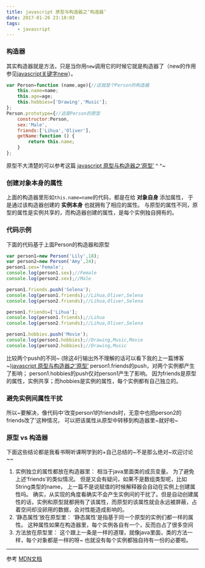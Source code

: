 ```yaml
---
title: javascript 原型与构造器之‘构造器’
date: 2017-01-26 23:18:03
tags:
    - javascript
---
```

### 构造器
其实构造器就是方法，只是当你用`new`调用它的时候它就是构造器了（new的作用参见[javascript关键字new](https://disinuo.me/2017/01/10/2017-01-10-javascript_new/)）。
```javascript
var Person=function (name,age){//这就是个Person的构造器
    this.name=name;
    this.age=age;
    this.hobbies=['Drawing','Music'];
};
Person.prototype={//这是Person的原型
    constructor:Person,
    sex:'Male',
    friends:['Lihua','Oliver'],
    getName:function () {
        return this.name;
    }
};
```
原型不大清楚的可以参考这篇  [javascript 原型与构造器之‘原型’](https://disinuo.me/2017/01/26/2017-01-26-javascript_prototype/) ^ ^~
<!-- more -->
### 创建对象本身的属性
上面的构造器里形如`this.name=name`的代码，都是在给 __对象自身__ 添加属性，
于是通过该构造器创建的 __实例本身__ 也就拥有了相应的属性。
与原型的属性不同，原型的属性是实例共享的，而构造器创建的属性，是每个实例独自拥有的。
### 代码示例
下面的代码基于上面Person的构造器和原型
```javascript
var person1=new Person('Lily',18);
var person2=new Person('Amy',24);
person1.sex='Female';
console.log(person1.sex);//Female
console.log(person2.sex);//Male

person1.friends.push('Selena');
console.log(person1.friends);//Lihua,Oliver,Selena
console.log(person2.friends);//Lihua,Oliver,Selena

person1.friends=['Lihua'];
console.log(person1.friends);//Lihua
console.log(person2.friends);//Lihua,Oliver,Selena

person1.hobbies.push('Movie');
console.log(person1.hobbies);//Drawing,Music,Movie
console.log(person2.hobbies);//Drawing,Music
```
比较两个push的不同~
(除这4行输出外不理解的话可以看下我的上一篇博客~)[javascript 原型与构造器之‘原型’](https://disinuo.me/2017/01/26/2017-01-26-javascript_prototype/)
person1.friends的push，对两个实例都产生了影响；
person1.hobbies的push仅对person1产生了影响。
因为friends是原型的属性，实例共享；而hobbies是实例的属性，每个实例都有自己独立的。
### 避免实例间属性干扰
所以~要解决，像代码中‘改变person1的friends时，无意中也把person2的friends改了’这种情况，
可以把该属性从原型中转移到构造器里~就好啦~
### 原型 vs 构造器
下面这些结论都是我看书啊听课啊学到的+自己总结的~不是那么绝对~欢迎讨论~~
1.  实例独立的属性都放在构造器里：
相当于java里面类的成员变量。
为了避免上述‘friends’的类似情况。
但是又会有疑问，如果不是数组类型呢，比如String类型的name，
上一篇不是说赋值的时候解释器会自动在实例上创建属性吗。
确实，从实现的角度看确实不会产生实例间的干扰了。但是自动创建属性的话，实例和原型就都拥有了该属性，而原型的该属性就会永远被屏蔽，占着空间却没卵用的数据，会对性能造成影响的。
2.  ‘静态属性’放在原型里：
‘静态属性’是指基于同一个原型的实例们都一样的属性。
这种属性如果在构造器里，每个实例各自有一个，反而白占了很多空间
3.  方法放在原型里：
这个跟上一条是一样的道理，就像java里面，类的方法一样，每个对象都是一样的呀~
也就没有每个实例都独自持有一份的必要啦。
***************
参考
[MDN文档](https://developer.mozilla.org/zh-CN/docs/Web/JavaScript/Inheritance_and_the_prototype_chain)
